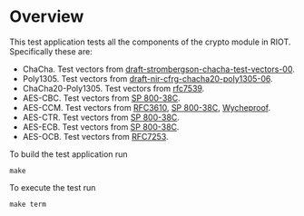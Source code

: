 # Overview

This test application tests all the components of the crypto module in RIOT.
Specifically these are:

* ChaCha. Test vectors from [draft-strombergson-chacha-test-vectors-00].
* Poly1305. Test vectors from [draft-nir-cfrg-chacha20-poly1305-06].
* ChaCha20-Poly1305. Test vectors from [rfc7539].
* AES-CBC. Test vectors from [SP 800-38C].
* AES-CCM. Test vectors from [RFC3610], [SP 800-38C], [Wycheproof].
* AES-CTR. Test vectors from [SP 800-38C].
* AES-ECB. Test vectors from [SP 800-38C].
* AES-OCB. Test vectors from [RFC7253].

To build the test application run

```
make
```

To execute the test run

```
make term
```

[draft-nir-cfrg-chacha20-poly1305-06]: https://tools.ietf.org/html/draft-nir-cfrg-chacha20-poly1305-06#appendix-A.3
[draft-strombergson-chacha-test-vectors-00]: https://tools.ietf.org/html/draft-strombergson-chacha-test-vectors-00
[rfc7539]: https://tools.ietf.org/html/rfc7539#appendix-A
[SP 800-38C]: http://csrc.nist.gov/publications/nistpubs/800-38a/sp800-38a.pdf
[RFC3610]: https://tools.ietf.org/html/rfc3610
[Wycheproof]: https://github.com/google/wycheproof/blob/master/testvectors/aes_ccm_test.json
[RFC7253]: https://tools.ietf.org/html/rfc7253#appendix-A